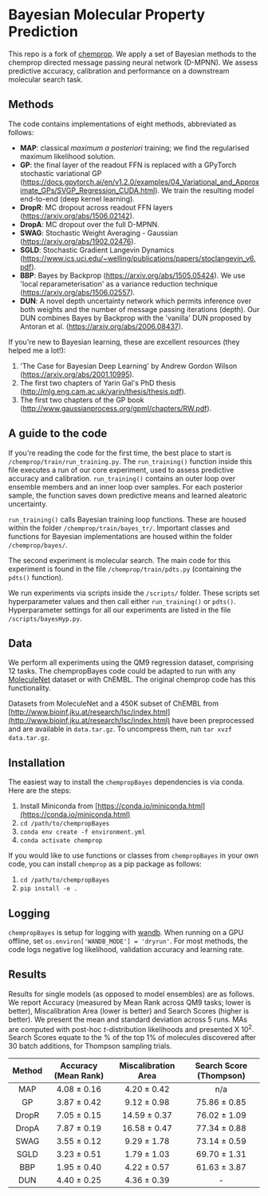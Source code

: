 # Bayesian Molecular Property Prediction

This repo is a fork of [chemprop](https://github.com/chemprop/chemprop). We apply a set of Bayesian methods to the chemprop directed message passing neural network (D-MPNN). We assess predictive accuracy, calibration and performance on a downstream molecular search task.

## Methods

The code contains implementations of eight methods, abbreviated as follows:
* **MAP**: classical *maximum a posteriori* training; we find the regularised maximum likelihood solution.
* **GP**: the final layer of the readout FFN is replaced with a GPyTorch stochastic variational GP (https://docs.gpytorch.ai/en/v1.2.0/examples/04_Variational_and_Approximate_GPs/SVGP_Regression_CUDA.html). We train the resulting model end-to-end (deep kernel learning).
* **DropR**: MC dropout across readout FFN layers (https://arxiv.org/abs/1506.02142).
* **DropA**: MC dropout over the full D-MPNN.
* **SWAG**: Stochastic Weight Averaging - Gaussian (https://arxiv.org/abs/1902.02476).
* **SGLD**: Stochastic Gradient Langevin Dynamics (https://www.ics.uci.edu/~welling/publications/papers/stoclangevin_v6.pdf).
* **BBP**: Bayes by Backprop (https://arxiv.org/abs/1505.05424). We use 'local reparameterisation' as a variance reduction technique (https://arxiv.org/abs/1506.02557).
* **DUN**: A novel depth uncertainty network which permits inference over both weights and the number of message passing iterations (depth). Our DUN combines Bayes by Backprop with the 'vanilla' DUN proposed by Antoran et al. (https://arxiv.org/abs/2006.08437).

If you're new to Bayesian learning, these are excellent resources (they helped me a lot!):
1. 'The Case for Bayesian Deep Learning' by Andrew Gordon Wilson (https://arxiv.org/abs/2001.10995).
2. The first two chapters of Yarin Gal's PhD thesis (http://mlg.eng.cam.ac.uk/yarin/thesis/thesis.pdf).
3. The first two chapters of the GP book (http://www.gaussianprocess.org/gpml/chapters/RW.pdf).

## A guide to the code

If you're reading the code for the first time, the best place to start is `/chemprop/train/run_training.py`. The `run_training()` function inside this file executes a run of our core experiment, used to assess predictive accuracy and calibration. `run_training()` contains an outer loop over ensemble members and an inner loop over samples. For each posterior sample, the function saves down predictive means and learned aleatoric uncertainty.

`run_training()` calls Bayesian training loop functions. These are housed within the folder `/chemprop/train/bayes_tr/`. Important classes and functions for Bayesian implementations are housed within the folder `/chemprop/bayes/`.

The second experiment is molecular search. The main code for this experiment is found in the file `/chemprop/train/pdts.py` (containing the `pdts()` function).

We run experiments via scripts inside the `/scripts/` folder. These scripts set hyperparameter values and then call either `run_training()` or `pdts()`. Hyperparameter settings for all our experiments are listed in the file `/scripts/bayesHyp.py`.

## Data

We perform all experiments using the QM9 regression dataset, comprising 12 tasks. The chempropBayes code could be adapted to run with any [MoleculeNet](http://moleculenet.ai/) dataset or with ChEMBL. The original chemprop code has this functionality.

Datasets from MoleculeNet and a 450K subset of ChEMBL from [http://www.bioinf.jku.at/research/lsc/index.html](http://www.bioinf.jku.at/research/lsc/index.html) have been preprocessed and are available in `data.tar.gz`. To uncompress them, run `tar xvzf data.tar.gz`.

## Installation

The easiest way to install the `chempropBayes` dependencies is via conda. Here are the steps:

1. Install Miniconda from [https://conda.io/miniconda.html](https://conda.io/miniconda.html)
2. `cd /path/to/chempropBayes`
3. `conda env create -f environment.yml`
4. `conda activate chemprop`

If you would like to use functions or classes from `chempropBayes` in your own code, you can install `chemprop` as a pip package as follows:

1. `cd /path/to/chempropBayes`
2. `pip install -e .`

## Logging

`chempropBayes` is setup for logging with [wandb](https://www.wandb.com/). When running on a GPU offline, set `os.environ['WANDB_MODE'] = 'dryrun'`. For most methods, the code logs negative log likelihood, validation accuracy and learning rate.

## Results

Results for single models (as opposed to model ensembles) are as follows. We report Accuracy (measured by Mean Rank across QM9 tasks; lower is better), Miscalibration Area (lower is better) and Search Scores (higher is better). We present the mean and standard deviation across 5 runs. MAs are computed with post-hoc *t*-distribution likelihoods and presented X 10<sup>2</sup>. Search Scores equate to the % of the top 1% of molecules discovered after 30 batch additions, for Thompson sampling trials.


Method | Accuracy (Mean Rank) | Miscalibration Area | Search Score (Thompson) |
| :---: | :---: | :---: | :---: |
MAP   | 4.08 ± 0.16 |  4.20 ± 0.42 |      n/a     |
GP    | 3.87 ± 0.42 |  9.12 ± 0.98 | 75.86 ± 0.85 |
DropR | 7.05 ± 0.15 | 14.59 ± 0.37 | 76.02 ± 1.09 |
DropA | 7.87 ± 0.19 | 16.58 ± 0.47 | 77.34 ± 0.88 |
SWAG  | 3.55 ± 0.12 |  9.29 ± 1.78 | 73.14 ± 0.59 |
SGLD  | 3.23 ± 0.51 |  1.79 ± 1.03 | 69.70 ± 1.31 |
BBP   | 1.95 ± 0.40 |  4.22 ± 0.57 | 61.63 ± 3.87 |
DUN   | 4.40 ± 0.25 |  4.36 ± 0.39 |       -      |

